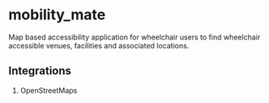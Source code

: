 # mobility_mate

Map based accessibility application for wheelchair users to find wheelchair accessible venues, facilities and associated locations.

## Integrations

1. OpenStreetMaps
